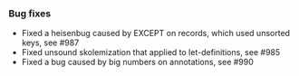 <!-- NOTE:
     Release notes for unreleased changes go here, following this format:

        ### Features

         * Change description, see #123

        ### Bug fixes

         * Some bug fix, see #124

     DO NOT LEAVE A BLANK LINE BELOW THIS PREAMBLE -->
### Bug fixes

 * Fixed a heisenbug caused by EXCEPT on records, which used unsorted keys, see #987
 * Fixed unsound skolemization that applied to let-definitions, see #985
 * Fixed a bug caused by big numbers on annotations, see #990
